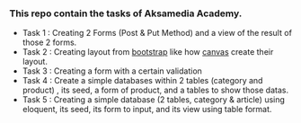 ### This repo contain the tasks of Aksamedia Academy.
- Task 1 : Creating 2 Forms (Post & Put Method) and a view of the result of those 2 forms.
- Task 2 : Creating layout from [bootstrap](https://www.google.com/url?q=https://startbootstrap.com/template-overviews/sb-admin-2/&ust=1541102880000000&usg=AFQjCNFortBSahjOi5-DWVg-e_jVqMwGNA&hl=id) like how [canvas](https://github.com/cnvs/canvas) create their layout.
- Task 3 : Creating a form with a certain validation
- Task 4 : Create a simple databases within 2 tables (category and product) , its seed, a form of product, and a tables to show those datas.
- Task 5 : Creating a simple database (2 tables, category & article) using eloquent, its seed, its form to input, and its view using table format.